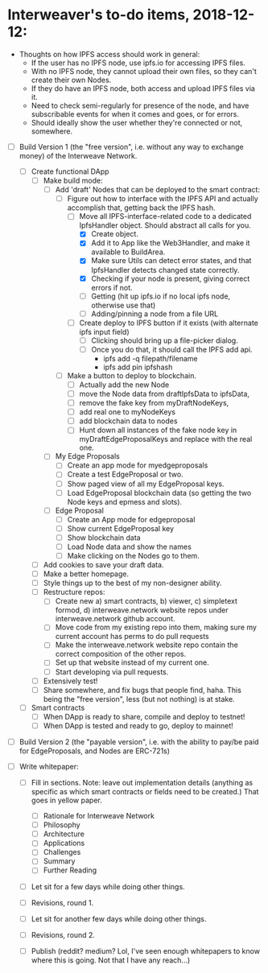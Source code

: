 # Interweaver's to-do items, 2018-12-12:

- Thoughts on how IPFS access should work in general:
  - If the user has no IPFS node, use ipfs.io for accessing IPFS files.
  - With no IPFS node, they cannot upload their own files, so they can't create their own Nodes.
  - If they do have an IPFS node, both access and upload IPFS files via it.
  - Need to check semi-regularly for presence of the node, and have subscribable events for when it comes and goes, or for errors.
  - Should ideally show the user whether they're connected or not, somewhere.
  

- [ ] Build Version 1 (the "free version", i.e. without any way to exchange money) of the Interweave Network.
  - [ ] Create functional DApp
    - [ ] Make build mode:
      - [ ] Add 'draft' Nodes that can be deployed to the smart contract:
        - [ ] Figure out how to interface with the IPFS API and actually accomplish that, getting back the IPFS hash.
          - [ ] Move all IPFS-interface-related code to a dedicated IpfsHandler object. Should abstract all calls for you.
            - [X] Create object.
            - [X] Add it to App like the Web3Handler, and make it available to BuildArea.
            - [X] Make sure Utils can detect error states, and that IpfsHandler detects changed state correctly.
            - [X] Checking if your node is present, giving correct errors if not.
            - [ ] Getting (hit up ipfs.io if no local ipfs node, otherwise use that)
            - [ ] Adding/pinning a node from a file URL
          - [ ] Create deploy to IPFS button if it exists (with alternate ipfs input field)
            - [ ] Clicking should bring up a file-picker dialog.
            - [ ] Once you do that, it should call the IPFS add api.
              - ipfs add -q filepath/filename
              - ipfs add pin ipfshash
        - [ ] Make a button to deploy to blockchain.
          - [ ] Actually add the new Node
          - [ ] move the Node data from draftIpfsData to ipfsData,
          - [ ] remove the fake key from myDraftNodeKeys,
          - [ ] add real one to myNodeKeys
          - [ ] add blockchain data to nodes
          - [ ] Hunt down all instances of the fake node key in myDraftEdgeProposalKeys and replace with the real one.
      - [ ] My Edge Proposals
        - [ ] Create an app mode for myedgeproposals
        - [ ] Create a test EdgeProposal or two.
        - [ ] Show paged view of all my EdgeProposal keys.
        - [ ] Load EdgeProposal blockchain data (so getting the two Node keys and epmess and slots).
      - [ ] Edge Proposal
        - [ ] Create an App mode for edgeproposal
        - [ ] Show current EdgeProposal key
        - [ ] Show blockchain data
        - [ ] Load Node data and show the names
        - [ ] Make clicking on the Nodes go to them.
    - [ ] Add cookies to save your draft data.
    - [ ] Make a better homepage.
    - [ ] Style things up to the best of my non-designer ability.
    - [ ] Restructure repos:
      - [ ] Create new a) smart contracts, b) viewer, c) simpletext formod, d) interweave.network website repos under interweave.network github account.
      - [ ] Move code from my existing repo into them, making sure my current account has perms to do pull requests
      - [ ] Make the interweave.network website repo contain the correct composition of the other repos.
      - [ ] Set up that website instead of my current one.
      - [ ] Start developing via pull requests.
    - [ ] Extensively test!
    - [ ] Share somewhere, and fix bugs that people find, haha. This being the "free version", less (but not nothing) is at stake.
  - [ ] Smart contracts
    - [ ] When DApp is ready to share, compile and deploy to testnet!
    - [ ] When DApp is tested and ready to go, deploy to mainnet!
    
- [ ] Build Version 2 (the "payable version", i.e. with the ability to pay/be paid for EdgeProposals, and Nodes are ERC-721s)

- [ ] Write whitepaper:
    - [ ] Fill in sections. Note: leave out implementation details (anything as specific as which smart contracts or fields need to be created.) That goes in yellow paper.
      - [ ] Rationale for Interweave Network
      - [ ] Philosophy
      - [ ] Architecture
      - [ ] Applications
      - [ ] Challenges
      - [ ] Summary
      - [ ] Further Reading
    - [ ] Let sit for a few days while doing other things.
    - [ ] Revisions, round 1.
    - [ ] Let sit for another few days while doing other things.
    - [ ] Revisions, round 2.
    - [ ] Publish (reddit? medium? Lol, I've seen enough whitepapers to know where this is going. Not that I have any reach...)
 



 
